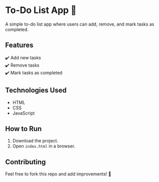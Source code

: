 # To-Do List App 📝  

A simple to-do list app where users can add, remove, and mark tasks as completed.  

## Features  
✔️ Add new tasks  
✔️ Remove tasks  
✔️ Mark tasks as completed  

## Technologies Used  
- HTML  
- CSS  
- JavaScript  

## How to Run  
1. Download the project.  
2. Open `index.html` in a browser.  

## Contributing  
Feel free to fork this repo and add improvements! 🚀  
